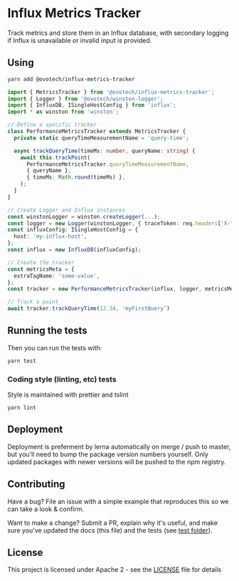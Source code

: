 # Influx Metrics Tracker

Track metrics and store them in an Influx database, with secondary logging if Influx is unavailable or invalid input is provided.

## Using

```bash
yarn add @ovotech/influx-metrics-tracker
```

```typescript
import { MetricsTracker } from '@ovotech/influx-metrics-tracker';
import { Logger } from '@ovotech/winston-logger';
import { InfluxDB, ISingleHostConfig } from 'influx';
import * as winston from 'winston';

// Define a specific tracker
class PerformanceMetricsTracker extends MetricsTracker {
  private static queryTimeMeasurementName = 'query-time';

  async trackQueryTime(timeMs: number, queryName: string) {
    await this.trackPoint(
      PerformanceMetricsTracker.queryTimeMeasurementName,
      { queryName },
      { timeMs: Math.round(timeMs) },
    );
  }
}

// Create Logger and Influx instances
const winstonLogger = winston.createLogger(...);
const logger = new Logger(winstonLogger, { traceToken: req.headers['X-Trace-Token'] });
const influxConfig: ISingleHostConfig = {
  host: 'my-influx-host',
};
const influx = new InfluxDB(influxConfig);

// Create the tracker
const metricsMeta = {
  extraTagName: 'some-value',
};
const tracker = new PerformanceMetricsTracker(influx, logger, metricsMeta);

// Track a point
await tracker.trackQueryTime(12.34, 'myFirstQuery')
```

## Running the tests

Then you can run the tests with:

```bash
yarn test
```

### Coding style (linting, etc) tests

Style is maintained with prettier and tslint

```
yarn lint
```

## Deployment

Deployment is preferment by lerna automatically on merge / push to master, but you'll need to bump the package version numbers yourself. Only updated packages with newer versions will be pushed to the npm registry.

## Contributing

Have a bug? File an issue with a simple example that reproduces this so we can take a look & confirm.

Want to make a change? Submit a PR, explain why it's useful, and make sure you've updated the docs (this file) and the tests (see [test folder](test)).

## License

This project is licensed under Apache 2 - see the [LICENSE](LICENSE) file for details
